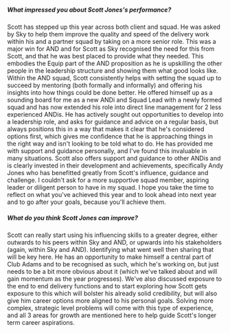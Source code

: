 ##### What impressed you about Scott Jones's performance?

Scott has stepped up this year across both client and squad. He was asked by Sky to help them improve the quality and speed of the delivery work within his and a partner squad by taking on a more senior role. This was a major win for AND and for Scott as Sky recognised the need for this from Scott, and that he was best placed to provide what they needed. This embodies the Equip part of the AND proposition as he is upskilling the other people in the leadership structure and showing them what good looks like. Within the AND squad, Scott consistently helps with setting the squad up to succeed by mentoring (both formally and informally) and offering his insights into how things could be done better. He offered himself up as a sounding board for me as a new ANDi and Squad Lead with a newly formed squad and has now extended his role into direct line management for 2 less experienced ANDis. He has actively sought out opportunities to develop into a leadership role, and asks for guidance and advice on a regular basis, but always positions this in a way that makes it clear that he's considered options first, which gives me confidence that he is approaching things in the right way and isn't looking to be told what to do. He has provided me with support and guidance personally, and I've found this invaluable in many situations. Scott also offers support and guidance to other ANDis and is clearly invested in their development and achievements, specifically Andy Jones who has benefitted greatly from Scott's influence, guidance and challenge. I couldn't ask for a more supportive squad member, aspiring leader or diligent person to have in my squad. I hope you take the time to reflect on what you've achieved this year and to look ahead into next year and to go after your goals, because you'll achieve them.

##### What do you think Scott Jones can improve?

Scott can really start using his influencing skills to a greater degree, either outwards to his peers within Sky and AND, or upwards into his stakeholders (again, within Sky and AND). Identifying what went well then sharing that will be key here. He has an opportunity to make himself a central part of Club Adams and to be recognised as such, which he's working on, but just needs to be a bit more obvious about it (which we've talked about and will gain momentum as the year progresses). We've also discussed exposure to the end to end delivery functions and to start exploring how Scott gets exposure to this which will bolster his already solid credibility, but will also give him career options more aligned to his personal goals. Solving more complex, strategic level problems will come with this type of experience, and all 3 areas for growth are mentioned here to help guide Scott's longer term career aspirations.